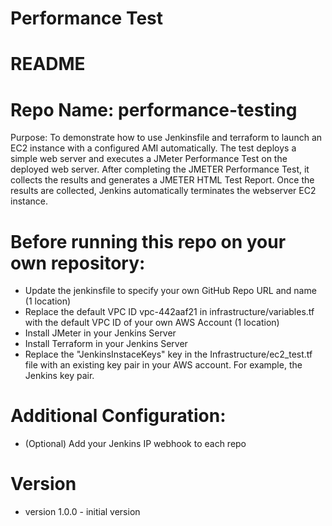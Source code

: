 # Performance Test
<H1>README</H1>
<H1>Repo Name: performance-testing</H1>
<P>Purpose: To demonstrate how to use Jenkinsfile and terraform to launch an EC2 instance with a configured AMI automatically. The test deploys a simple web server and executes a JMeter Performance Test on the deployed web server. After completing the JMETER Performance Test, it collects the results and generates a JMETER HTML Test Report. Once the results are collected, Jenkins automatically terminates the webserver EC2 instance.
</P>

<H1>Before running this repo on your own repository:</H1>

<UL>
<LI>Update the jenkinsfile to specify your own GitHub Repo URL and name (1 location)
<LI>Replace the default VPC ID vpc-442aaf21 in infrastructure/variables.tf with the default VPC ID of your own AWS Account (1 location)
<LI>Install JMeter in your Jenkins Server
<LI>Install Terraform in your Jenkins Server
<LI>Replace the "JenkinsInstaceKeys" key in the Infrastructure/ec2_test.tf file with an existing key pair in your AWS account. For example, the Jenkins key pair. 
</UL>
  
<H1>Additional Configuration:</H1>

<UL>
<LI> (Optional) Add your Jenkins IP webhook to each repo
</UL>

<H1>Version</H1>

<UL>
<LI>version 1.0.0 - initial version 
</UL>
